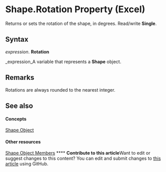 
# Shape.Rotation Property (Excel)

Returns or sets the rotation of the shape, in degrees. Read/write  **Single**.


## Syntax

 _expression_. **Rotation**

 _expression_A variable that represents a  **Shape** object.


## Remarks

Rotations are always rounded to the nearest integer.


## See also


#### Concepts


 [Shape Object](8f01fcd1-b7d9-5216-2de5-40fb6648a403.md)
#### Other resources


 [Shape Object Members](0fed7136-4228-6c32-507d-3bd36aa56d9a.md)
****   **Contribute to this article**Want to edit or suggest changes to this content? You can edit and submit changes to  [this article](https://github.com/jhershey00/VBA_Excel_Test/OpenXMLCon/articles/336d7d04-9c22-c632-5d85-feefff22023c.md) using GitHub.

